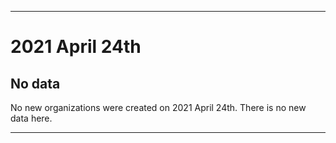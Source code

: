 
***

# 2021 April 24th

## No data

No new organizations were created on 2021 April 24th. There is no new data here.

***
